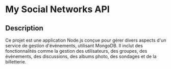 # My Social Networks API
## Description

Ce projet est une application Node.js conçue pour gérer divers aspects d'un service de gestion d'événements, utilisant MongoDB. Il inclut des fonctionnalités comme la gestion des utilisateurs, des groupes, des événements, des discussions, des albums photo, des sondages et de la billetterie.
